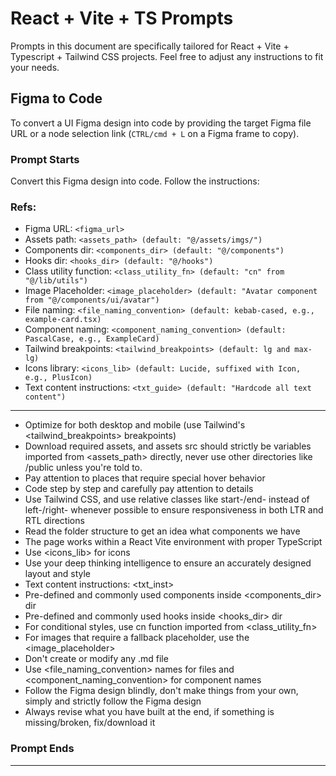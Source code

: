 # React + Vite + TS Prompts
Prompts in this document are specifically tailored for React + Vite + Typescript + Tailwind CSS projects. Feel free to adjust any instructions to fit your needs.

## Figma to Code
To convert a UI Figma design into code by providing the target Figma file URL or a node selection link (`CTRL/cmd + L` on a Figma frame to copy).

### Prompt Starts
Convert this Figma design into code. Follow the instructions:

### Refs:

- Figma URL: `<figma_url>`
- Assets path: `<assets_path> (default: "@/assets/imgs/")`
- Components dir: `<components_dir> (default: "@/components")`
- Hooks dir: `<hooks_dir> (default: "@/hooks")`
- Class utility function: `<class_utility_fn> (default: "cn" from "@/lib/utils")`
- Image Placeholder: `<image_placeholder> (default: "Avatar component from "@/components/ui/avatar")`
- File naming: `<file_naming_convention> (default: kebab-cased, e.g., example-card.tsx)`
- Component naming: `<component_naming_convention> (default: PascalCase, e.g., ExampleCard)`
- Tailwind breakpoints: `<tailwind_breakpoints> (default: lg and max-lg)`
- Icons library: `<icons_lib> (default: Lucide, suffixed with Icon, e.g., PlusIcon)`
- Text content instructions: `<txt_guide> (default: "Hardcode all text content")`

---

- Optimize for both desktop and mobile (use Tailwind's <tailwind_breakpoints> breakpoints)
- Download required assets, and assets src should strictly be variables imported from <assets_path> directly, never use other directories like /public unless you're told to.
- Pay attention to places that require special hover behavior
- Code step by step and carefully pay attention to details
- Use Tailwind CSS, and use relative classes like start-/end- instead of left-/right- whenever possible to ensure responsiveness in both LTR and RTL directions
- Read the folder structure to get an idea what components we have
- The page works within a React Vite environment with proper TypeScript
- Use <icons_lib> for icons
- Use your deep thinking intelligence to ensure an accurately designed layout and style
- Text content instructions: <txt_inst>
- Pre-defined and commonly used components inside <components_dir> dir
- Pre-defined and commonly used hooks inside <hooks_dir> dir
- For conditional styles, use cn function imported from <class_utility_fn>
- For images that require a fallback placeholder, use the <image_placeholder>
- Don't create or modify any .md file
- Use <file_naming_convention> names for files and <component_naming_convention> for component names
- Follow the Figma design blindly, don't make things from your own, simply and strictly follow the Figma design
- Always revise what you have built at the end, if something is missing/broken, fix/download it

### Prompt Ends
---
